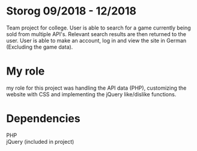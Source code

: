 # Storog 09/2018 - 12/2018
Team project for college. User is able to search for a game currently being sold from multiple API's. Relevant search results are then returned to the user.
User is able to make an account, log in and view the site in German (Excluding the game data).

# My role
my role for this project was handling the API data (PHP), customizing the website with CSS and implementing the jQuery like/dislike functions.

# Dependencies
PHP <br/>
jQuery (included in project)

